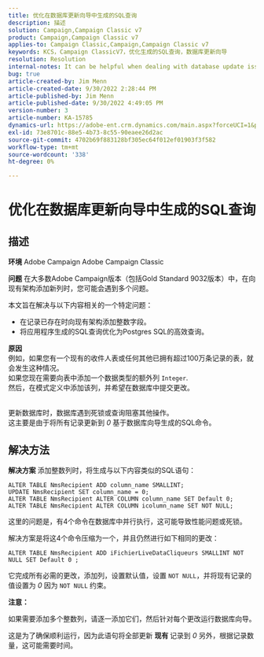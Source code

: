 ```yaml
---
title: 优化在数据库更新向导中生成的SQL查询
description: 描述
solution: Campaign,Campaign Classic v7
product: Campaign,Campaign Classic v7
applies-to: Campaign Classic,Campaign,Campaign Classic v7
keywords: KCS，Campaign ClassicV7，优化生成的SQL查询，数据库更新向导
resolution: Resolution
internal-notes: It can be helpful when dealing with database update issues with big tables
bug: true
article-created-by: Jim Menn
article-created-date: 9/30/2022 2:28:44 PM
article-published-by: Jim Menn
article-published-date: 9/30/2022 4:49:05 PM
version-number: 3
article-number: KA-15785
dynamics-url: https://adobe-ent.crm.dynamics.com/main.aspx?forceUCI=1&pagetype=entityrecord&etn=knowledgearticle&id=f9d8b92d-cc40-ed11-9db1-0022480866ad
exl-id: 73e8701c-88e5-4b73-8c55-90eaee26d2ac
source-git-commit: 4702b69f883128bf305ec64f012ef01903f3f582
workflow-type: tm+mt
source-wordcount: '338'
ht-degree: 0%

---
```


# 优化在数据库更新向导中生成的SQL查询

## 描述


<b>环境</b>
Adobe Campaign Adobe Campaign Classic

<b>问题</b>
在大多数Adobe Campaign版本（包括Gold Standard 9032版本）中，在向现有架构添加新列时，您可能会遇到多个问题。

本文旨在解决与以下内容相关的一个特定问题：

- 在记录已存在时向现有架构添加整数字段。
- 将应用程序生成的SQL查询优化为Postgres SQL的高效查询。


<b>原因</b>
<br>例如，如果您有一个现有的收件人表或任何其他已拥有超过100万条记录的表，就会发生这种情况。
<br>如果您现在需要向表中添加一个数据类型的额外列 `Integer`.
<br>然后，在模式定义中添加该列，并希望在数据库中提交更改。

<br>更新数据库时，数据库遇到死锁或查询阻塞其他操作。
<br>这主要是由于将所有记录更新到 *0* 基于数据库向导生成的SQL命令。<br>

## 解决方法


<b>解决方案</b>
添加整数列时，将生成与以下内容类似的SQL语句：


```
ALTER TABLE NmsRecipient ADD column_name SMALLINT;
UPDATE NmsRecipient SET column_name = 0;
ALTER TABLE NmsRecipient ALTER COLUMN column_name SET Default 0;
ALTER TABLE NmsRecipient ALTER COLUMN icolumn_name SET NOT NULL;
```


这里的问题是，有4个命令在数据库中并行执行，这可能导致性能问题或死锁。

解决方案是将这4个命令压缩为一个，并且仍然进行如下相同的更改：


```
ALTER TABLE NmsRecipient ADD iFichierLiveDataCliqueurs SMALLINT NOT NULL SET Default 0 ;
```


它完成所有必需的更改，添加列，设置默认值，设置 `NOT NULL`，并将现有记录的值设置为 *0* 因为 `NOT NULL` 约束。



<b>注意：</b>

如果需要添加多个整数列，请逐一添加它们，然后针对每个更改运行数据库向导。

这是为了确保顺利运行，因为此语句将全部更新 <b>现有 </b>记录到 *0* 另外，根据记录数量，这可能需要时间。
